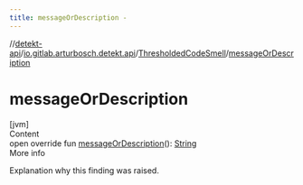 ```yaml
---
title: messageOrDescription -
---
```

//[detekt-api](../../index.md)/[io.gitlab.arturbosch.detekt.api](../index.md)/[ThresholdedCodeSmell](index.md)/[messageOrDescription](message-or-description.md)



# messageOrDescription  
[jvm]  
Content  
open override fun [messageOrDescription](message-or-description.md)(): [String](https://kotlinlang.org/api/latest/jvm/stdlib/kotlin/-string/index.html)  
More info  


Explanation why this finding was raised.

  



